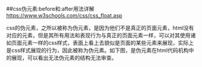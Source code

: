 ##css伪元素:before和:after用法详解
https://www.w3schools.com/css/css_float.asp

css的伪元素，之所以被称为伪元素，是因为他们不是真正的页面元素，html没有对应的元素，但是其所有用法和表现行为与真正的页面元素一样，可以对其使用诸如页面元素一样的css样式，表面上看上去貌似是页面的某些元素来展现，实际上是css样式展现的行为，因此被称为伪元素。如下图，是伪元素在html代码机构中的展现，可以看出无法伪元素的结构无法审查。
